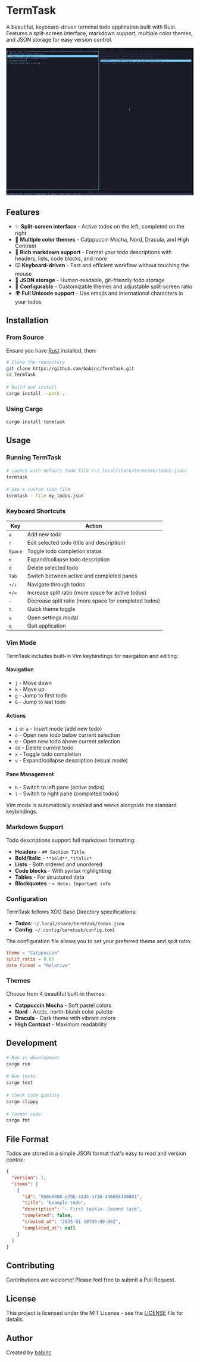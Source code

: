 # TermTask 

A beautiful, keyboard-driven terminal todo application built with Rust. Features a split-screen interface, markdown support, multiple color themes, and JSON storage for easy version control.

![TermTask Demo](demo.gif)

## Features

- ✨ **Split-screen interface** - Active todos on the left, completed on the right
- 🎨 **Multiple color themes** - Catppuccin Mocha, Nord, Dracula, and High Contrast
- 📝 **Rich markdown support** - Format your todo descriptions with headers, lists, code blocks, and more
- ⌨️ **Keyboard-driven** - Fast and efficient workflow without touching the mouse
- 💾 **JSON storage** - Human-readable, git-friendly todo storage
- 🔧 **Configurable** - Customizable themes and adjustable split-screen ratio
- 🌍 **Full Unicode support** - Use emojis and international characters in your todos

## Installation

### From Source

Ensure you have [Rust](https://www.rust-lang.org/tools/install) installed, then:

```bash
# Clone the repository
git clone https://github.com/babinc/TermTask.git
cd TermTask

# Build and install
cargo install --path .
```

### Using Cargo

```bash
cargo install termtask
```

## Usage

### Running TermTask

```bash
# Launch with default todo file (~/.local/share/termtask/todos.json)
termtask

# Use a custom todo file
termtask --file my_todos.json
```

### Keyboard Shortcuts

| Key | Action |
|-----|--------|
| `a` | Add new todo |
| `r` | Edit selected todo (title and description) |
| `Space` | Toggle todo completion status |
| `e` | Expand/collapse todo description |
| `d` | Delete selected todo |
| `Tab` | Switch between active and completed panes |
| `↑/↓` | Navigate through todos |
| `+/=` | Increase split ratio (more space for active todos) |
| `-` | Decrease split ratio (more space for completed todos) |
| `t` | Quick theme toggle |
| `s` | Open settings modal |
| `q` | Quit application |

### Vim Mode

TermTask includes built-in Vim keybindings for navigation and editing:

#### Navigation
- `j` - Move down
- `k` - Move up  
- `g` - Jump to first todo
- `G` - Jump to last todo

#### Actions
- `i` or `a` - Insert mode (add new todo)
- `o` - Open new todo below current selection
- `O` - Open new todo above current selection
- `dd` - Delete current todo
- `x` - Toggle todo completion
- `v` - Expand/collapse description (visual mode)

#### Pane Management
- `h` - Switch to left pane (active todos)
- `l` - Switch to right pane (completed todos)

Vim mode is automatically enabled and works alongside the standard keybindings.

### Markdown Support

Todo descriptions support full markdown formatting:

- **Headers** - `## Section Title`
- **Bold/Italic** - `**bold**`, `*italic*`
- **Lists** - Both ordered and unordered
- **Code blocks** - With syntax highlighting
- **Tables** - For structured data
- **Blockquotes** - `> Note: Important info`

### Configuration

TermTask follows XDG Base Directory specifications:

- **Todos**: `~/.local/share/termtask/todos.json`
- **Config**: `~/.config/termtask/config.toml`

The configuration file allows you to set your preferred theme and split ratio:

```toml
theme = "Catppuccin"
split_ratio = 0.65
date_format = "Relative"
```

### Themes

Choose from 4 beautiful built-in themes:
- **Catppuccin Mocha** - Soft pastel colors
- **Nord** - Arctic, north-bluish color palette
- **Dracula** - Dark theme with vibrant colors
- **High Contrast** - Maximum readability

## Development

```bash
# Run in development
cargo run

# Run tests
cargo test

# Check code quality
cargo clippy

# Format code
cargo fmt
```

## File Format

Todos are stored in a simple JSON format that's easy to read and version control:

```json
{
  "version": 1,
  "items": [
    {
      "id": "550e8400-e29b-41d4-a716-446655440001",
      "title": "Example todo",
      "description": "- First task\n- Second task",
      "completed": false,
      "created_at": "2025-01-10T09:00:00Z",
      "completed_at": null
    }
  ]
}
```

## Contributing

Contributions are welcome! Please feel free to submit a Pull Request.

## License

This project is licensed under the MIT License - see the [LICENSE](LICENSE) file for details.

## Author

Created by [babinc](https://github.com/babinc)